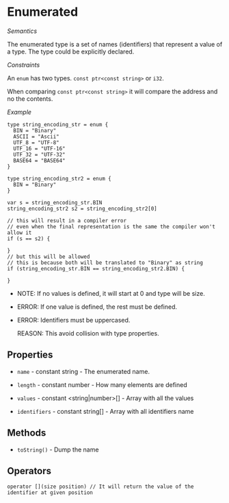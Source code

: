# Enumerated

*Semantics*

The enumerated type is a set of names (identifiers) that represent a value of
a type. The type could be explicitly declared.

*Constraints*

An `enum` has two types. `const ptr<const string>` or `i32`.

When comparing `const ptr<const string>` it will compare the address and no
the contents.

*Example*

```
type string_encoding_str = enum {
  BIN = "Binary"
  ASCII = "Ascii"
  UTF_8 = "UTF-8"
  UTF_16 = "UTF-16"
  UTF_32 = "UTF-32"
  BASE64 = "BASE64"
}

type string_encoding_str2 = enum {
  BIN = "Binary"
}

var s = string_encoding_str.BIN
string_encoding_str2 s2 = string_encoding_str2[0]

// this will result in a compiler error
// even when the final representation is the same the compiler won't allow it
if (s == s2) {

}
// but this will be allowed
// this is because both will be translated to "Binary" as string
if (string_encoding_str.BIN == string_encoding_str2.BIN) {

}
```

* NOTE: If no values is defined, it will start at 0 and type will be size.

* ERROR: If one value is defined, the rest must be defined.

* ERROR: Identifiers must be uppercased.

  REASON: This avoid collision with type properties.

<!--
  https://en.wikipedia.org/wiki/Enumerated_type
-->
## Properties

* `name` - constant string - The enumerated name.

* `length` - constant number - How many elements are defined

* `values` - constant &lt;string|number&gt;[] - Array with all the values

* `identifiers` - constant string[] - Array with all identifiers name

<!--
`type` - Type representation
-->

## Methods

* `toString()` - Dump the name

## Operators

```
operator [](size position) // It will return the value of the identifier at given position
```
